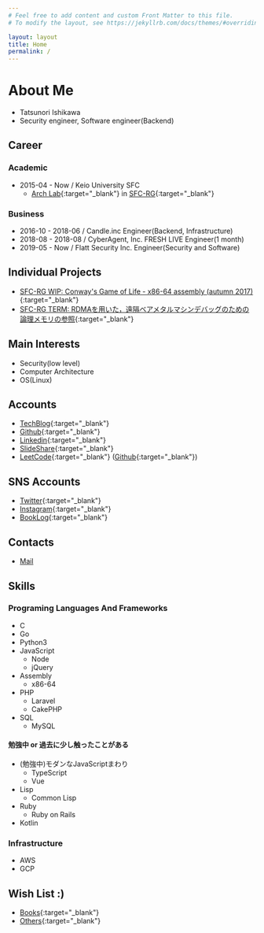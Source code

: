 ```yaml
---
# Feel free to add content and custom Front Matter to this file.
# To modify the layout, see https://jekyllrb.com/docs/themes/#overriding-theme-defaults

layout: layout
title: Home
permalink: /
---
```

# About Me

- Tatsunori Ishikawa
- Security engineer, Software engineer(Backend)

## Career

### Academic

- 2015-04 - Now / Keio University SFC
  - [Arch Lab](https://arch.sfc.wide.ad.jp/){:target="_blank"} in [SFC-RG](https://rg.sfc.keio.ac.jp/){:target="_blank"}

### Business

- 2016-10 - 2018-06 / Candle.inc Engineer(Backend, Infrastructure)
- 2018-08 - 2018-08 / CyberAgent, Inc. FRESH LIVE Engineer(1 month)
- 2019-05 - Now / Flatt Security Inc. Engineer(Security and Software)

## Individual Projects

- [SFC-RG WIP: Conway's Game of Life - x86-64 assembly (autumn 2017)](https://github.com/dooooooooinggggg/lifegame){:target="_blank"}
- [SFC-RG TERM: RDMAを用いた，遠隔ベアメタルマシンデバッグのための論理メモリの参照](https://github.com/dooooooooinggggg/term2018docs/blob/master/term2018autumn.pdf){:target="_blank"}

## Main Interests

- Security(low level)
- Computer Architecture
- OS(Linux)

## Accounts

- [TechBlog](https://blog.ishikawa.tech/){:target="_blank"}
- [Github](https://github.com/dooooooooinggggg){:target="_blank"}
- [Linkedin](https://www.linkedin.com/in/tatsunori-ishikawa/){:target="_blank"}
- [SlideShare](https://www.slideshare.net/tatsunoriishikawa1){:target="_blank"}
- [LeetCode](https://leetcode.com/ishikawa_tech/){:target="_blank"} ([Github](https://github.com/dooooooooinggggg/LeetCode){:target="_blank"})

<!--
- [Qiita](https://qiita.com/ishikawa_tech){:target="_blank"}
-->

## SNS Accounts

- [Twitter](https://twitter.com/ishikawa_tech){:target="_blank"}
- [Instagram](https://www.instagram.com/dooooooooinggggg/){:target="_blank"}
- [BookLog](https://booklog.jp/users/ishikawaa){:target="_blank"}

## Contacts

- [Mail](<mailto:tatsunori@ishikawa.tech>)

## Skills

### Programing Languages And Frameworks

- C
- Go
- Python3
- JavaScript
  - Node
  - jQuery
- Assembly
  - x86-64
- PHP
  - Laravel
  - CakePHP
- SQL
  - MySQL

#### 勉強中 or 過去に少し触ったことがある

- (勉強中)モダンなJavaScriptまわり
  - TypeScript
  - Vue
- Lisp
  - Common Lisp
- Ruby
  - Ruby on Rails
- Kotlin

### Infrastructure

- AWS
- GCP

## Wish List :)

- [Books](http://amzn.asia/i1DrNK3){:target="_blank"}
- [Others](http://amzn.asia/41EHsAP){:target="_blank"}
